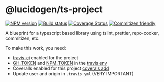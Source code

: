 # @lucidogen/ts-project

[![NPM version][npm-image]][npm-url]
[![Build status][travis-image]][travis-url]
[![Coverage Status][coverage-image]][coverage-url]
[![Commitizen friendly][commitizen-image]][commitizen-url]

[npm-image]: https://img.shields.io/npm/v/@lucidogen/ts-project.svg?style=flat
[npm-url]: https://npmjs.org/package/@lucidogen/ts-project
[travis-image]: https://img.shields.io/travis/lucidogen/ts-project.svg?style=flat
[travis-url]: https://travis-ci.org/lucidogen/ts-project
[coverage-image]: https://img.shields.io/coveralls/github/lucidogen/ts-project.svg?style=flat
[coverage-url]: https://coveralls.io/github/lucidogen/ts-project
[commitizen-image]: https://img.shields.io/badge/commitizen-friendly-brightgreen.svg?style=flat
[commitizen-url]: http://commitizen.github.io/cz-cli/

A blueprint for a typescript based library using tslint, prettier, repo-cooker, commitizen, etc.

To make this work, you need:

- [travis-ci][travis-url] enabled for the project
- [GH_TOKEN][github-tokens] and [NPM_TOKEN][npm-url] in the [travis env][travis-url]
- Coveralls enabled for this project [coverals add][coveralls-add]
- Update user and origin in `.travis.yml` (VERY IMPORTANT)

[coveralls-add]: https://coveralls.io/repos/new
[github-tokens]: https://github.com/settings/tokens
[npm-url]: https://npmjs.org/package/@lucidogen/ts-project
[travis-url]: https://travis-ci.org/lucidogen/ts-project
